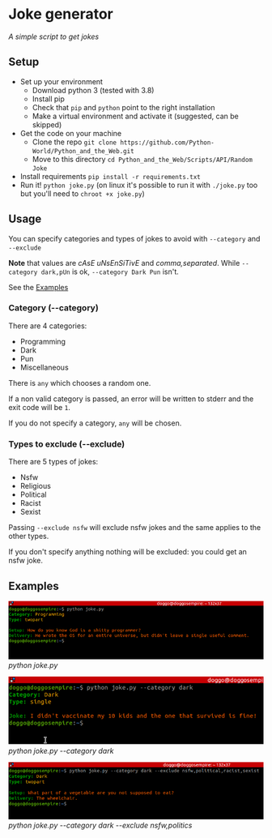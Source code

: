# Joke generator
*A simple script to get jokes*

## Setup
- Set up your environment
  - Download python 3 (tested with 3.8)
  - Install pip
  - Check that `pip` and `python` point to the right installation
  - Make a virtual environment and activate it (suggested, can be skipped)
- Get the code on your machine
  - Clone the repo `git clone https://github.com/Python-World/Python_and_the_Web.git`
  - Move to this directory `cd Python_and_the_Web/Scripts/API/Random Joke`
- Install requirements `pip install -r requirements.txt`
- Run it! `python joke.py` (on linux it's possible to run it with `./joke.py` too but you'll need to `chroot +x joke.py`)

## Usage
You can specify categories and types of jokes to avoid with `--category` and `--exclude`

**Note** that values are *cAsE uNsEnSiTivE* and *comma,separated*.
While `--category dark,pUn` is ok, `--category Dark Pun` isn't.

See the [Examples](#examples)

### Category (--category)
There are 4 categories:
- Programming
- Dark
- Pun
- Miscellaneous

There is `any` which chooses a random one.

If a non valid category is passed, an error will be written to stderr and the exit code will be `1`.

If you do not specify a category, `any` will be chosen.

### Types to exclude (--exclude)
There are 5 types of jokes:
- Nsfw
- Religious
- Political 
- Racist 
- Sexist

Passing `--exclude nsfw` will exclude nsfw jokes and the same applies to the other types. 

If you don't specify anything nothing will be excluded: you could get an nsfw joke.

## <a name="examples"></a> Examples
![python joke.py](images/example1.png)
*python joke.py*

![python joke.py --category dark](images/example2.png)
*python joke.py --category dark*

![python joke.py --category dark --exclude nsfw,politics](images/example3.png)
*python joke.py --category dark --exclude nsfw,politics*
